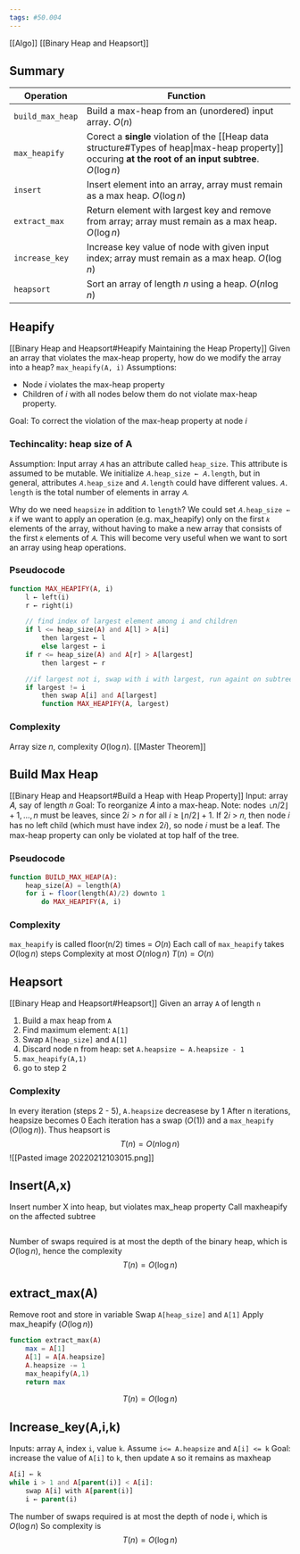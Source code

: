 ```yaml
---
tags: #50.004
---
```

[[Algo]]
[[Binary Heap and Heapsort]]

## Summary
| Operation        | Function                                                                                                                                  |
| ---------------- | ----------------------------------------------------------------------------------------------------------------------------------------- |
| `build_max_heap` | Build a max-heap from an (unordered) input array. $O(n)$                                                                                  |
| `max_heapify`    | Corect a **single** violation of the [[Heap data structure#Types of heap\|max-heap property]] occuring **at the root of an input subtree**. $O(\log{n})$ |
| `insert`         | Insert element into an array, array must remain as a max heap. $O(\log{n})$                                                               |
| `extract_max`    | Return element with largest key and remove from array; array must remain as a max heap. $O(\log{n})$                                      |
| `increase_key`   | Increase key value of node with given input index; array must remain as a max heap. $O(\log{n})$                                          |
| `heapsort`       | Sort an array of length $n$ using a heap. $O(n\log{n})$                                                                                   |

## Heapify
[[Binary Heap and Heapsort#Heapify Maintaining the Heap Property]]
Given an array that violates the max-heap property, how do we modify the array into a heap?
`max_heapify(A, i)`
Assumptions:
- Node $i$ violates the max-heap property
- Children of $i$ with all nodes below them do not violate max-heap property.

Goal: To correct the violation of the max-heap property at node $i$

### Techincality: heap size of A
Assumption: Input array `𝐴` has an attribute called `heap_size`.
This attribute is assumed to be mutable.
We initialize `𝐴.heap_size ← 𝐴.length`, but in general, attributes `𝐴.heap_size` and `𝐴.length` could have different values. 
`𝐴. length` is the total number of elements in array `𝐴`.

Why do we need `heapsize` in addition to `length`?
We could set `𝐴.heap_size ← 𝑘` if we want to apply an operation (e.g. max_heapify) only on the first `𝑘` elements of the array, without having to make a new array that consists of the first `𝑘` elements of `𝐴`. This will become very useful when we want to sort an array using heap operations.
### Pseudocode
```php
function MAX_HEAPIFY(A, i)
	l ← left(i)
	r ← right(i)

	// find index of largest element among i and children
	if l <= heap_size(A) and A[l] > A[i]
		then largest ← l
		else largest ← i
	if r <= heap_size(A) and A[r] > A[largest]
		then largest ← r

	//if largest not i, swap with i with largest, run againt on subtree rooted at largest
	if largest != i
		then swap A[i] and A[largest]
		function MAX_HEAPIFY(A, largest)
```
### Complexity
Array size $n$,  complexity $O(\log{n})$. [[Master Theorem]]

## Build Max Heap
[[Binary Heap and Heapsort#Build a Heap with Heap Property]]
Input: array 𝐴, say of length 𝑛 Goal: To reorganize 𝐴 into a max-heap.
Note: nodes $\lfloor n/2 \rfloor + 1 , \dots, n$ must be leaves, since $2i>n \text{ for all }i \geq \lfloor n/2 \rfloor + 1$.
If 2𝑖 > 𝑛, then node 𝑖 has no left child (which must have index 2𝑖), so node 𝑖 must be a leaf.
The max-heap property can only be violated at top half of the tree.
### Pseudocode
```php
function BUILD_MAX_HEAP(A):
	heap_size(A) = length(A)
	for i ← floor(length(A)/2) downto 1
		do MAX_HEAPIFY(A, i)
```
### Complexity
`max_heapify` is called floor(n/2) times = $O(n)$
Each call of `max_heapify` takes $O(\log{n})$ steps
Complexity at most $O(n\log{n})$
$T(n) = O(n)$

## Heapsort
[[Binary Heap and Heapsort#Heapsort]]
Given an array `A` of length `n`
1. Build a max heap from `A`
2. Find maximum element: `A[1]`
3. Swap `A[heap_size]` and `A[1]`
4. Discard node n from heap: set `A.heapsize ← A.heapsize - 1`
5. `max_heapify(A,1)`
6. go to step 2

### Complexity
In every iteration (steps 2 - 5), `A.heapsize` decreasese by 1
After n iterations, heapsize becomes 0
Each iteration has a swap ($O(1)$) and a `max_heapify` ($O(\log{n})$).
Thus heapsort is $$T(n) = O(n\log{n})$$
![[Pasted image 20220212103015.png]]

## Insert(A,x)
Insert number X into heap, but violates max_heap property
Call maxheapify on the affected subtree

```php

```

Number of swaps required is at most the depth of the binary heap, which is $O(\log n)$, hence the complexity $$T(n) = O(\log{n})$$

## extract_max(A)
Remove root and store in variable
Swap `A[heap_size]` and `A[1]`
Apply max_heapify ($O(\log n)$)

```php
function extract_max(A)
	max = A[1]
	A[1] = A[A.heapsize]
	A.heapsize -= 1
	max_heapify(A,1)
	return max
```
$$T(n) = O(\log{n})$$

## Increase_key(A,i,k)
Inputs: array `A`, index `i`, value `k`.
Assume `i<= A.heapsize` and `A[i] <= k`
Goal: increase the value of `A[i]` to `k`, then update `A` so it remains as maxheap

```php
A[i] ← k
while i > 1 and A[parent(i)] < A[i]:
	swap A[i] with A[parent(i)]
	i ← parent(i)
```

The number of swaps required is at most the depth of node i, which is $O(\log n)$
So complexity is $$T(n) = O(\log{n})$$
